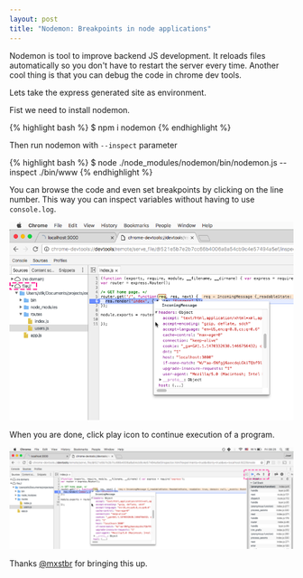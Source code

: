 ```yaml
---
layout: post
title: "Nodemon: Breakpoints in node applications"
---
```


Nodemon is tool to improve backend JS development. It reloads files automatically so you don't have to restart the server every time. Another cool thing is that you can debug the code in chrome dev tools.

Lets take the express generated site as environment.

Fist we need to install nodemon.

{% highlight bash %}
$ npm i nodemon
{% endhighlight %}

Then run nodemon with `--inspect` parameter

{% highlight bash %}
$ node ./node_modules/nodemon/bin/nodemon.js --inspect ./bin/www
{% endhighlight %}

You can browse the code and even set breakpoints by clicking on the line number. This way you can inspect variables without having to use `console.log`.

<p class="post__image-center"><img src="/public/nodemon-folder.png" alt="How to get to source code" class="post__image-full-width"></p>

When you are done, click play icon to continue execution of a program.

<p class="post__image-center"><img src="/public/nodemon-continue.png" alt="How to continue program" class="post__image-full-width"></p>

Thanks [@mxstbr](https://twitter.com/mxstbr/status/768597725625454592) for bringing this up.

